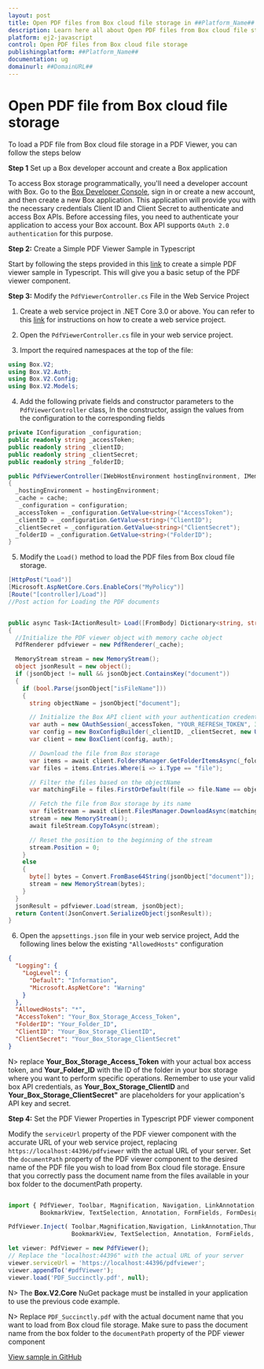 ```yaml
---
layout: post
title: Open PDF files from Box cloud file storage in ##Platform_Name## Pdfviewer control | Syncfusion
description: Learn here all about Open PDF files from Box cloud file storage in Syncfusion ##Platform_Name## Pdfviewer control of Syncfusion Essential JS 2 and more.
platform: ej2-javascript
control: Open PDF files from Box cloud file storage
publishingplatform: ##Platform_Name##
documentation: ug
domainurl: ##DomainURL##
---
```


# Open PDF file from Box cloud file storage

To load a PDF file from Box cloud file storage in a PDF Viewer, you can follow the steps below

**Step 1** Set up a Box developer account and create a Box application

To access Box storage programmatically, you'll need a developer account with Box. Go to the [Box Developer Console](https://developer.box.com/), sign in or create a new account, and then create a new Box application. This application will provide you with the necessary credentials Client ID and Client Secret to authenticate and access Box APIs. Before accessing files, you need to authenticate your application to access your Box account. Box API supports `OAuth 2.0 authentication` for this purpose.

**Step 2:** Create a Simple PDF Viewer Sample in Typescript

Start by following the steps provided in this [link](https://ej2.syncfusion.com/documentation/pdfviewer/getting-started) to create a simple PDF viewer sample in Typescript. This will give you a basic setup of the PDF viewer component.

**Step 3:** Modify the `PdfViewerController.cs` File in the Web Service Project

1. Create a web service project in .NET Core 3.0 or above. You can refer to this [link](https://www.syncfusion.com/kb/11063/how-to-create-pdf-viewer-web-service-in-net-core-3-0-and-above) for instructions on how to create a web service project.

2. Open the `PdfViewerController.cs` file in your web service project.

3. Import the required namespaces at the top of the file:

```csharp
using Box.V2;
using Box.V2.Auth;
using Box.V2.Config;
using Box.V2.Models;
```

4. Add the following private fields and constructor parameters to the `PdfViewerController` class, In the constructor, assign the values from the configuration to the corresponding fields

```csharp
private IConfiguration _configuration;
public readonly string _accessToken;
public readonly string _clientID;
public readonly string _clientSecret;
public readonly string _folderID;

public PdfViewerController(IWebHostEnvironment hostingEnvironment, IMemoryCache cache, IConfiguration configuration)
{
  _hostingEnvironment = hostingEnvironment;
  _cache = cache;
   _configuration = configuration;
  _accessToken = _configuration.GetValue<string>("AccessToken");
  _clientID = _configuration.GetValue<string>("ClientID");
  _clientSecret = _configuration.GetValue<string>("ClientSecret");
  _folderID = _configuration.GetValue<string>("FolderID");
}
```

5. Modify the `Load()` method to load the PDF files from Box cloud file storage.

```csharp
[HttpPost("Load")]
[Microsoft.AspNetCore.Cors.EnableCors("MyPolicy")]
[Route("[controller]/Load")]
//Post action for Loading the PDF documents 


public async Task<IActionResult> Load([FromBody] Dictionary<string, string> jsonObject)
{
  //Initialize the PDF viewer object with memory cache object
  PdfRenderer pdfviewer = new PdfRenderer(_cache);

  MemoryStream stream = new MemoryStream();
  object jsonResult = new object();
  if (jsonObject != null && jsonObject.ContainsKey("document"))
  {
    if (bool.Parse(jsonObject["isFileName"])) 
    {
      string objectName = jsonObject["document"];

      // Initialize the Box API client with your authentication credentials
      var auth = new OAuthSession(_accessToken, "YOUR_REFRESH_TOKEN", 3600, "bearer");
      var config = new BoxConfigBuilder(_clientID, _clientSecret, new Uri("http://boxsdk")).Build();
      var client = new BoxClient(config, auth);

      // Download the file from Box storage
      var items = await client.FoldersManager.GetFolderItemsAsync(_folderID, 1000, autoPaginate: true);
      var files = items.Entries.Where(i => i.Type == "file");

      // Filter the files based on the objectName
      var matchingFile = files.FirstOrDefault(file => file.Name == objectName);

      // Fetch the file from Box storage by its name
      var fileStream = await client.FilesManager.DownloadAsync(matchingFile.Id);
      stream = new MemoryStream();
      await fileStream.CopyToAsync(stream);

      // Reset the position to the beginning of the stream
      stream.Position = 0;
    }
    else
    {
      byte[] bytes = Convert.FromBase64String(jsonObject["document"]);
      stream = new MemoryStream(bytes);
    }
  }
  jsonResult = pdfviewer.Load(stream, jsonObject);
  return Content(JsonConvert.SerializeObject(jsonResult));
}
```

6. Open the `appsettings.json` file in your web service project, Add the following lines below the existing `"AllowedHosts"` configuration

```json
{
  "Logging": {
    "LogLevel": {
      "Default": "Information",
      "Microsoft.AspNetCore": "Warning"
    }
  },
  "AllowedHosts": "*",
  "AccessToken": "Your_Box_Storage_Access_Token",
  "FolderID": "Your_Folder_ID",
  "ClientID": "Your_Box_Storage_ClientID",
  "ClientSecret": "Your_Box_Storage_ClientSecret"
}
```

N> replace **Your_Box_Storage_Access_Token** with your actual box access token, and **Your_Folder_ID** with the ID of the folder in your box storage where you want to perform specific operations. Remember to use your valid box API credentials, as **Your_Box_Storage_ClientID** and **Your_Box_Storage_ClientSecret"** are placeholders for your application's API key and secret.

**Step 4:**  Set the PDF Viewer Properties in Typescript PDF viewer component

Modify the `serviceUrl` property of the PDF viewer component with the accurate URL of your web service project, replacing `https://localhost:44396/pdfviewer` with the actual URL of your server. Set the `documentPath` property of the PDF viewer component to the desired name of the PDF file you wish to load from Box cloud file storage. Ensure that you correctly pass the document name from the files available in your box folder to the documentPath property.

```typescript

import { PdfViewer, Toolbar, Magnification, Navigation, LinkAnnotation,ThumbnailView,
         BookmarkView, TextSelection, Annotation, FormFields, FormDesigner} from '@syncfusion/ej2-pdfviewer';

PdfViewer.Inject( Toolbar,Magnification,Navigation, LinkAnnotation,ThumbnailView,
                  BookmarkView, TextSelection, Annotation, FormFields, FormDesigner);

let viewer: PdfViewer = new PdfViewer();
// Replace the "localhost:44396" with the actual URL of your server
viewer.serviceUrl = 'https://localhost:44396/pdfviewer';
viewer.appendTo('#pdfViewer');
viewer.load('PDF_Succinctly.pdf', null);

```

N> The **Box.V2.Core** NuGet package must be installed in your application to use the previous code example.

N> Replace `PDF_Succinctly.pdf` with the actual document name that you want to load from Box cloud file storage. Make sure to pass the document name from the box folder to the `documentPath` property of the PDF viewer component

[View sample in GitHub](https://github.com/SyncfusionExamples/open-save-pdf-documents-in-box-cloud-file-storage)